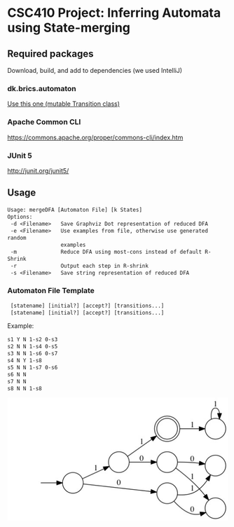 # CSC410 Project: Inferring Automata using State-merging

## Required packages

Download, build, and add to dependencies (we used IntelliJ)

### dk.brics.automaton

[Use this one (mutable Transition class)](https://github.com/StivoEgg/dk.brics.automaton)

### Apache Common CLI

https://commons.apache.org/proper/commons-cli/index.htm

### JUnit 5

http://junit.org/junit5/



## Usage

```
Usage: mergeDFA [Automaton File] [k States]
Options:
 -d <Filename>   Save Graphviz Dot representation of reduced DFA
 -e <Filename>   Use examples from file, otherwise use generated random
                 examples
 -m              Reduce DFA using most-cons instead of default R-Shrink
 -r              Output each step in R-shrink
 -s <Filename>   Save string representation of reduced DFA
 ```

 ### Automaton File Template
```
 [statename] [initial?] [accept?] [transitions...]
 [statename] [initial?] [accept?] [transitions...]
```
 Example:

 ```
s1 Y N 1-s2 0-s3
s2 N N 1-s4 0-s5
s3 N N 1-s6 0-s7
s4 N Y 1-s8
s5 N N 1-s7 0-s6
s6 N N
s7 N N
s8 N N 1-s8
 ```

 ![](example.jpg)